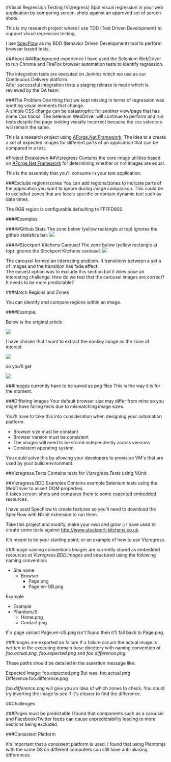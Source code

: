#Visual Regression Testing (Vizregress)
Spot visual regression in your web application by comparing screen-shots against an approved set of screen-shots.

This is my research project where I use TDD (Test Driven Development) to support visual regression testing.

I use [SpecFlow](http://www.specflow.org/) as my BDD (Behavior Driven Development) tool to perform browser based tests. 

##About
###Background experience
I have used the Selenium WebDriver to run Chrome and FireFox browser automation tests to identify regression.  

The integration tests are executed on Jenkins which we use as our Continuous Delivery platform.  
After successful integration tests a staging release is made which is reviewed by the QA team.

###The Problem
One thing that we kept missing in terms of regression was spotting visual elements that change.  
A simple CSS change can be catastrophic for another view/page that has some Css hacks.
The Selenium WebDriver will continue to perform and run tests despite the page looking visually incorrect because the css selectors will remain the same.

This is a research project using [AForge.Net Framework](http://code.google.com/p/aforge/). 
The idea to a create a set of expected images for different parts of an application that can be compared in a test.

#Project Breakdown
##Vizregress
Contains the core image utilities based on [AForge.Net Framework](http://code.google.com/p/aforge/) for determining whether or not images are equal.

This is the assembly that you'll consume in your test application.

###Exclude regions/zones 
You can add regions/zones to indicate parts of the application you want to ignore during image comparison. 
This could be to excluded zones that are locale specific or contain dynamic text such as date times.

The RGB region is configurable defaulting to FFFFD800.

####Examples 

#####Github Stats
The zone below (yellow rectangle at top) ignores the github statistics bar. 
![](https://raw.github.com/cwilliamson1980/Vizregress/master/Vizregress.Tests/Images/Github.Home.IgnoreSections.png?raw=true)

#####Stockport Kitchens Carousel
The zone below (yellow rectangle at top) ignores the Stockport Kitchens carousel.
![](https://raw.github.com/cwilliamson1980/Vizregress/master/Vizregress.BDD.Examples/Images/StockportKitchens/Phantomjs/Home.png?raw=true)

The carousel formed an interesting problem. It transitions between a set a of images and the transition has fade effect.  
The easiest option was to exclude this section but it does pose an interesting challenge: How do we test that the carousel images are correct?  It needs to be more predictable?

###Match Regions and Zones

You can identify and compare regions within an image.

####Example:

Below is the original article

![](https://raw.github.com/cwilliamson1980/Vizregress/master/Vizregress.Tests/Images/Zoning/OverallStatus_NoZones.png?raw=true)

I have chosen that I want to extract the donkey image as the zone of interest

![](https://raw.github.com/cwilliamson1980/Vizregress/master/Vizregress.Tests/Images/Zoning/OverallStatus_Zoned.png?raw=true)

so you'll get

![](https://raw.github.com/cwilliamson1980/Vizregress/master/Vizregress.Tests/Images/Zoning/OverallStatus_ZoneCut.png?raw=true)

###Images currently have to be saved as png files
This is the way it is for the moment.

###Differing images
Your default browser size may differ from mine so you might have failing tests due to mismatching image sizes.

You'll have to take this into consideration when designing your automation platform.

* Browser size must be constant
* Browser version must be consistent
 * The images will need to be stored independently across versions
* Consistent operating system.

You could solve this by allowing your developers to provision VM's that are used by your build environment.

##Vizregress.Tests
Contains tests for *Vizregress.Tests* using NUnit.

##Vizregress.BDD.Examples
Contains example Selenium tests using the WebDriver to assert DOM properties.  
It takes screen-shots and compares them to some expected embedded resources.

I have used SpecFlow to create features so you'll need to download the SpecFlow with NUnit extension to run them.

Take this project and modify, make your own and grow :)  I have used to create some tests against http://www.stockport-kitchens.co.uk.

It's meant to be your starting point; or an example of how to use Vizregress.

###Image naming conventions
Images are currently stored as embedded resources at *Vizregress.BDD.Images* and structured using the following naming convention:

* Site name
  * Browser
     * Page.png
     * Page.en-GB.png

Example

* Example
 * PhantomJS
     * Home.png
     * Contact.png

If a page variant Page.en-US.png isn't found then it'll fall back to Page.png.

###Images are exported on failure
If a failure occurs the actual image is written to the executing domain base directory with naming convention of *foo.actual.png*, *foo.expected.png* and *foo.difference.png*.  

These paths should be detailed in the assertion message like:

Expected Image: foo.expected.png
But was: foo.actual.png
Difference:foo.difference.png

*foo.difference.png* will give you an idea of which zones to check.
You could try inverting the image to see if it's clearer to find the difference.

##Challenges

###Pages must be predictable
I found that components such as a carousel and Facebook/Twitter feeds can cause unpredictability leading to more sections being excluded.

###Consistent Platform

It's important that a consistent platform is used. I found that using Plantomjs with the same OS on different computers can still have anti-aliasing differences.